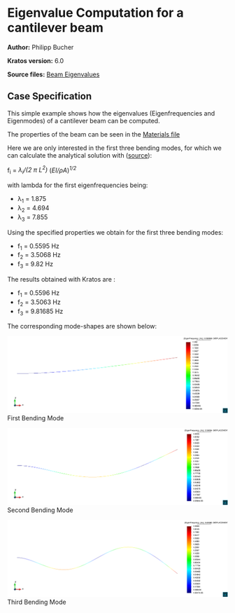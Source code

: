 # Eigenvalue Computation for a cantilever beam

**Author:** Philipp Bucher

**Kratos version:** 6.0

**Source files:** [Beam Eigenvalues](https://github.com/KratosMultiphysics/Examples/tree/master/structural_mechanics/validation/beam_eigenvalue_analysis/source)

## Case Specification

This simple example shows how the eigenvalues (Eigenfrequencies and Eigenmodes) of a cantilever beam can be computed.

The properties of the beam can be seen in the [Materials file](https://github.com/KratosMultiphysics/Examples/tree/master/structural_mechanics/validation/beam_eigenvalue_analysis/source/StructuralMaterials.json)

Here we are only interested in the first three bending modes, for which we can calculate the analytical solution with ([source](http://me-lrt.de/eigenfrequenzen-eigenformen-beim-balken)):

f<sub>i</sub> = _&lambda;<sub>i</sub>/(2 &pi; L<sup>2</sup>)_ (_EI/&rho;A_)<sup>_1/2_</sup>

with lambda for the first eigenfrequencies being:
- &lambda;<sub>1</sub> = 1.875
- &lambda;<sub>2</sub> = 4.694
- &lambda;<sub>3</sub> = 7.855

Using the specified properties we obtain for the first three bending modes:
- f<sub>1</sub> = 0.5595 Hz
- f<sub>2</sub> = 3.5068 Hz
- f<sub>3</sub> = 9.82 Hz

The results obtained with Kratos are :
- f<sub>1</sub> = 0.5596 Hz
- f<sub>2</sub> = 3.5063 Hz
- f<sub>3</sub> = 9.81685 Hz

The corresponding mode-shapes are shown below:

![Mode 1.](data/Mode_1.png)
First Bending Mode

![Mode 2.](data/Mode_2.png)
Second Bending Mode

![Mode 3.](data/Mode_3.png)
Third Bending Mode


